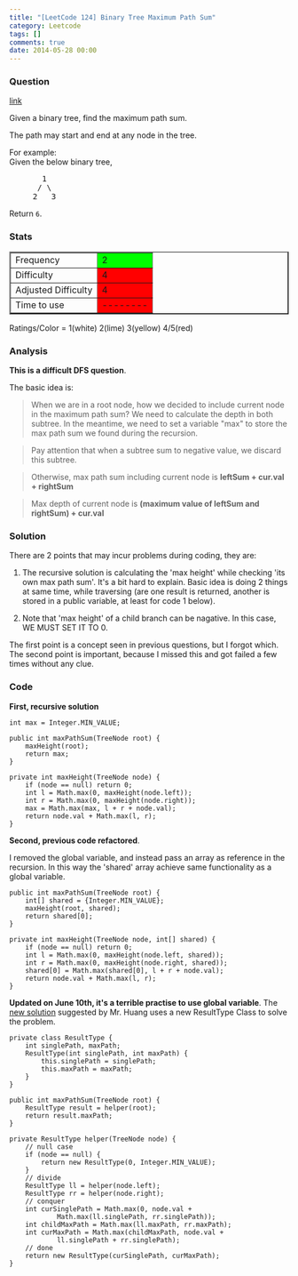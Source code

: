 ```yaml
---
title: "[LeetCode 124] Binary Tree Maximum Path Sum"
category: Leetcode
tags: []
comments: true
date: 2014-05-28 00:00
---
```



### Question

[link](https://oj.leetcode.com/problems/binary-tree-maximum-path-sum/)

<div class="question-content">
            <p></p><p>
Given a binary tree, find the maximum path sum.
</p>

<p>
The path may start and end at any node in the tree.
</p>

<p>
For example:<br>
Given the below binary tree,
</p><pre>       1
      / \
     2   3
</pre>
<p></p>
<p>
Return <code>6</code>.
</p><p></p>
          </div>

### Stats

<table border="2">
	<tr>
		<td>Frequency</td>
		<td bgcolor="lime">2</td>
	</tr>
	<tr>
		<td>Difficulty</td>
		<td bgcolor="red">4</td>
	</tr>
	<tr>
		<td>Adjusted Difficulty</td>
		<td bgcolor="red">4</td>
	</tr>
	<tr>
		<td>Time to use</td>
		<td bgcolor="red">--------</td>
	</tr>
</table>

Ratings/Color = 1(white) 2(lime) 3(yellow) 4/5(red)

### Analysis

**This is a difficult DFS question**.

The basic idea is:

> When we are in a root node, how we decided to include current node in the maximum path sum? We need to calculate the depth in both subtree. In the meantime, we need to set a variable "max" to store the max path sum we found during the recursion.

> Pay attention that when a subtree sum to negative value, we discard this subtree.

> Otherwise, max path sum including current node is **leftSum + cur.val + rightSum**

> Max depth of current node is **(maximum value of leftSum and rightSum) + cur.val**

### Solution

There are 2 points that may incur problems during coding, they are:

1. The recursive solution is calculating the 'max height' while checking 'its own max path sum'. It's a bit hard to explain. Basic idea is doing 2 things at same time, while traversing (are one result is returned, another is stored in a public variable, at least for code 1 below).

2. Note that 'max height' of a child branch can be nagative. In this case, WE MUST SET IT TO 0.

The first point is a concept seen in previous questions, but I forgot which. The second point is important, because I missed this and got failed a few times without any clue.

### Code

**First, recursive solution**

    int max = Integer.MIN_VALUE;

    public int maxPathSum(TreeNode root) {
        maxHeight(root);
        return max;
    }

    private int maxHeight(TreeNode node) {
        if (node == null) return 0;
        int l = Math.max(0, maxHeight(node.left));
        int r = Math.max(0, maxHeight(node.right));
        max = Math.max(max, l + r + node.val);
        return node.val + Math.max(l, r);
    }

**Second, previous code refactored**.

I removed the global variable, and instead pass an array as reference in the recursion. In this way the 'shared' array achieve same functionality as a global variable.

    public int maxPathSum(TreeNode root) {
        int[] shared = {Integer.MIN_VALUE};
        maxHeight(root, shared);
        return shared[0];
    }

    private int maxHeight(TreeNode node, int[] shared) {
        if (node == null) return 0;
        int l = Math.max(0, maxHeight(node.left, shared));
        int r = Math.max(0, maxHeight(node.right, shared));
        shared[0] = Math.max(shared[0], l + r + node.val);
        return node.val + Math.max(l, r);
    }

**Updated on June 10th, it's a terrible practise to use global variable**. The [new solution](http://answer.ninechapter.com/solutions/binary-tree-maximum-path-sum/) suggested by Mr. Huang uses a new ResultType Class to solve the problem.

    private class ResultType {
        int singlePath, maxPath;
        ResultType(int singlePath, int maxPath) {
            this.singlePath = singlePath;
            this.maxPath = maxPath;
        }
    }

    public int maxPathSum(TreeNode root) {
        ResultType result = helper(root);
        return result.maxPath;
    }

    private ResultType helper(TreeNode node) {
        // null case
        if (node == null) {
            return new ResultType(0, Integer.MIN_VALUE);
        }
        // divide
        ResultType ll = helper(node.left);
        ResultType rr = helper(node.right);
        // conquer
        int curSinglePath = Math.max(0, node.val +
                Math.max(ll.singlePath, rr.singlePath));
        int childMaxPath = Math.max(ll.maxPath, rr.maxPath);
        int curMaxPath = Math.max(childMaxPath, node.val +
                ll.singlePath + rr.singlePath);
        // done
        return new ResultType(curSinglePath, curMaxPath);
    }
